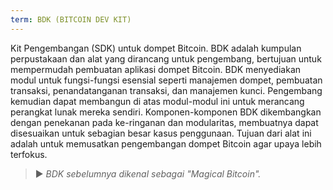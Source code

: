 ```yaml
---
term: BDK (BITCOIN DEV KIT)
---
```


Kit Pengembangan (SDK) untuk dompet Bitcoin. BDK adalah kumpulan perpustakaan dan alat yang dirancang untuk pengembang, bertujuan untuk mempermudah pembuatan aplikasi dompet Bitcoin. BDK menyediakan modul untuk fungsi-fungsi esensial seperti manajemen dompet, pembuatan transaksi, penandatanganan transaksi, dan manajemen kunci. Pengembang kemudian dapat membangun di atas modul-modul ini untuk merancang perangkat lunak mereka sendiri. Komponen-komponen BDK dikembangkan dengan penekanan pada ke-ringanan dan modularitas, membuatnya dapat disesuaikan untuk sebagian besar kasus penggunaan. Tujuan dari alat ini adalah untuk memusatkan pengembangan dompet Bitcoin agar upaya lebih terfokus.

> ► *BDK sebelumnya dikenal sebagai "Magical Bitcoin".*